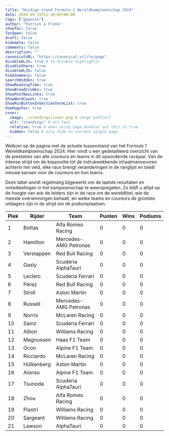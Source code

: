 ```yaml
---
title: "Huidige stand Formule 1 Wereldkampioenschap 2024"
date: 2020-09-15T11:30:03+00:00
tags: ["gppoule"]
author: "Patrick & Frank"
showToc: false
TocOpen: false
draft: false
hidemeta: false
comments: false
description: ""
canonicalURL: "https://canonical.url/to/page"
disableHLJS: true # to disable highlightjs
disableShare: true
disableHLJS: false
hideSummary: false
searchHidden: true
ShowReadingTime: true
ShowBreadCrumbs: true
ShowPostNavLinks: true 
ShowWordCount: true
ShowRssButtonInSectionTermList: true
UseHugoToc: true
cover:
  image: ./standings/cover.png # image path/url
  alt: "standings" # alt text
  relative: true # when using page bundles set this to true
  hidden: false # only hide on current single page
---
```

Welkom op de pagina met de actuele tussenstand van het Formule 1 Wereldkampioenschap 2024. Hier vindt u een gedetailleerd overzicht van de prestaties van alle coureurs en teams in dit opwindende racejaar. Van de intense strijd om de koppositie tot de indrukwekkende inhaalmanoeuvres achterin het veld, elke race brengt veranderingen in de ranglijst en biedt nieuwe kansen voor de coureurs en hun teams.

Deze tabel wordt regelmatig bijgewerkt om de laatste resultaten en ontwikkelingen in het kampioenschap te weerspiegelen. Zo blijft u altijd op de hoogte van wie de leiders zijn in de race om de wereldtitel, wie de meeste overwinningen behaalt, en welke teams en coureurs de grootste uitdagers zijn in de strijd om de podiumplaatsen.

| Plek | Rijder          | Team                    | Punten | Wins | Podiums |
|----------|-----------------|-------------------------|--------|------|---------|
| 1        | Bottas          | Alfa Romeo Racing       | 0      | 0    | 0       |
| 2        | Hamilton        | Mercedes-AMG Petronas   | 0      | 0    | 0       |
| 3        | Verstappen      | Red Bull Racing         | 0      | 0    | 0       |
| 4        | Gasly           | Scuderia AlphaTauri     | 0      | 0    | 0       |
| 5        | Leclerc         | Scuderia Ferrari        | 0      | 0    | 0       |
| 6        | Pérez           | Red Bull Racing         | 0      | 0    | 0       |
| 7        | Stroll          | Aston Martin            | 0      | 0    | 0       |
| 8        | Russell         | Mercedes-AMG Petronas   | 0      | 0    | 0       |
| 9        | Norris          | McLaren Racing          | 0      | 0    | 0       |
| 10       | Sainz           | Scuderia Ferrari        | 0      | 0    | 0       |
| 11       | Albon           | Williams Racing         | 0      | 0    | 0       |
| 12       | Magnussen       | Haas F1 Team            | 0      | 0    | 0       |
| 13       | Ocon            | Alpine F1 Team          | 0      | 0    | 0       |
| 14       | Ricciardo       | McLaren Racing          | 0      | 0    | 0       |
| 15       | Hülkenberg      | Aston Martin            | 0      | 0    | 0       |
| 16       | Alonso          | Alpine F1 Team          | 0      | 0    | 0       |
| 17       | Tsunoda         | Scuderia AlphaTauri     | 0      | 0    | 0       |
| 18       | Zhou            | Alfa Romeo Racing       | 0      | 0    | 0       |
| 19       | Piastri         | Williams Racing         | 0      | 0    | 0       |
| 20       | Sargeant        | Williams Racing         | 0      | 0    | 0       |
| 21       | Lawson          | AlphaTauri              | 0      | 0    | 0       |
